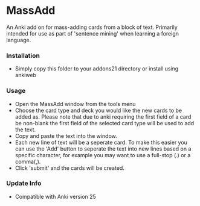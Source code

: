 # MassAdd

An Anki add on for mass-adding cards from a block of text. Primarily intended for use as part
of 'sentence mining' when learning a foreign language.

### Installation
 - Simply copy this folder to your addons21 directory or install using ankiweb

### Usage
 - Open the MassAdd window from the tools menu
 - Choose the card type and deck you would like the new cards to be added as. Please
   note that due to anki requiring the first field of a card be non-blank the first
   field of the selected card type will be used to add the text.
 - Copy and paste the text into the window.
 - Each new line of text will be a seperate card. To make this easier you can
   use the 'Add' button to seperate the text into new lines based on a specific
   character, for example you may want to use a full-stop (.) or a comma(,).
 - Click 'submit' and the cards will be created.

### Update Info
  - Compatible with Anki version 25